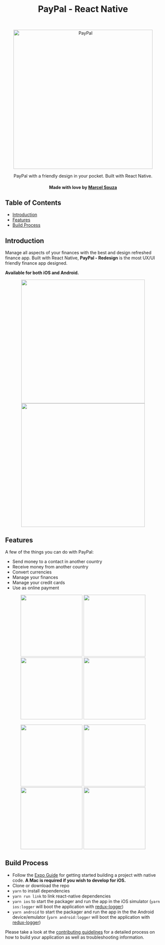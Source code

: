 <h1 align="center"> PayPal - React Native </h1> <br>

<p align="center">
  <a href="https://gitpoint.co/">
    <img alt="PayPal" title="PayPal" src="/assets/logo.svg" width="450">
  </a>
</p>

<p align="center">
  PayPal with a friendly design in your pocket. Built with React Native.
</p>
<h4 align="center">Made with love by <a href="https://www.linkedin.com/in/marcelsoouza/" target="_blank" >Marcel Souza</a></h4>

<!-- START doctoc generated TOC please keep comment here to allow auto update -->
<!-- DON'T EDIT THIS SECTION, INSTEAD RE-RUN doctoc TO UPDATE -->
## Table of Contents

- [Introduction](#introduction)
- [Features](#features)
- [Build Process](#build-process)

<!-- END doctoc generated TOC please keep comment here to allow auto update -->

## Introduction

Manage all aspects of your finances with the best and design refreshed finance app. Built with React Native, **PayPal - Redesign** is the most UX/UI friendly finance app designed.

**Available for both iOS and Android.**

<p align="center">
  <img src = '/screenshots/Android Pixel 3 - 5.5"/screenshot1.jpeg' width=400>
  <img src = '/screenshots/iOS Phones - 5.5"/screenshot1.jpeg' width=400>
</p>

## Features

A few of the things you can do with PayPal:

* Send money to a contact in another country
* Receive money from another country
* Convert currencies
* Manage your finances
* Manage your credit cards
* Use as online payment

<p align="center">
  <img src = '/screenshots/Android Pixel 3 - 5.5"/screenshot1.jpeg' width=200>
  <img src = '/screenshots/Android Pixel 3 - 5.5"/screenshot2.jpeg' width=200>
  <img src = '/screenshots/Android Pixel 3 - 5.5"/screenshot3.jpeg' width=200>
  <img src = '/screenshots/Android Pixel 3 - 5.5"/screenshot4.jpeg' width=200>
</p>
<p align="center">
  <img src = '/screenshots/iOS Phones - 5.5"/screenshot1.jpeg' width=200>
  <img src = '/screenshots/iOS Phones - 5.5"/screenshot2.jpeg' width=200>
  <img src = '/screenshots/iOS Phones - 5.5"/screenshot3.jpeg' width=200>
  <img src = '/screenshots/iOS Phones - 5.5"/screenshot4.jpeg' width=200>
</p>

## Build Process

- Follow the [Expo Guide](https://docs.expo.io/) for getting started building a project with native code. **A Mac is required if you wish to develop for iOS.**
- Clone or download the repo
- `yarn` to install dependencies
- `yarn run link` to link react-native dependencies
- `yarn ios` to start the packager and run the app in the iOS simulator (`yarn ios:logger` will boot the application with [redux-logger](<https://github.com/evgenyrodionov/redux-logger>))
- `yarn android` to start the packager and run the app in the the Android device/emulator (`yarn android:logger` will boot the application with [redux-logger](https://github.com/evgenyrodionov/redux-logger))

Please take a look at the [contributing guidelines](./CONTRIBUTING.md) for a detailed process on how to build your application as well as troubleshooting information.
